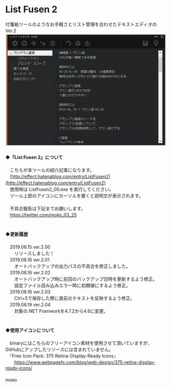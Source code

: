 # List Fusen 2
付箋紙ツールのようなお手軽さとリスト管理を合わせたテキストエディタのVer.2  　  
![image](image/LisetFusen2_01.jpg)
　  
　  
**◆『List Fusen 2』について**  
　  
　こちらが本ツールの紹介記事になります。  
　[http://effect.hatenablog.com/entry/ListFusen2](http://effect.hatenablog.com/entry/ListFusen2) 
　  
　使用時は ListFusen2_00.exe を実行してください。  
　ツール上部のアイコンにカーソルを置くと説明文が表示されます。  
　  
　不具合報告は下記までお願いします。  
　https://twitter.com/moko_03_25  
　  
　  
**◆更新履歴**  
　  
　2019.06.15 ver.2.00  
　　リリースしました！  
　2019.06.16 ver.2.01  
　　オートバックアップの出力パスの不具合を修正しました。  
　2019.06.16 ver.2.02  
　　オートバックアップ時に前回のバックアップ日時を更新するよう修正。  
　　設定ファイル読み込みエラー時に初期値にするよう修正。  
　2019.06.16 ver.2.03  
　　Ctrl+Sで保存した際に直前のテキストを反映するよう修正。  
　2019.06.19 ver.2.04  
　　対象の.NET Framworkを4.7.2から4.6に変更。  
　  
　  
**◆使用アイコンについて**  
　  
　binaryにはこちらのフリーアイコン素材を使用させて頂いていますが、GitHubにアップしたリソースには含まれていません。  
　『Free Icon Pack: 375 Retina-Display-Ready Icons』    
　　https://www.webpagefx.com/blog/web-design/375-retina-display-ready-icons/  
　  
moko
